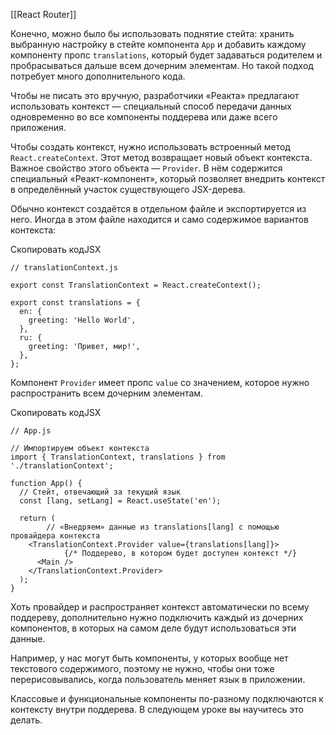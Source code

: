 [[React Router]]

Конечно, можно было бы использовать поднятие стейта: хранить выбранную настройку в стейте компонента `App` и добавить каждому компоненту пропс `translations`, который будет задаваться родителем и пробрасываться дальше всем дочерним элементам. Но такой подход потребует много дополнительного кода.

Чтобы не писать это вручную, разработчики «Реакта» предлагают использовать контекст — специальный способ передачи данных одновременно во все компоненты поддерева или даже всего приложения.

Чтобы создать контекст, нужно использовать встроенный метод `React.createContext`. Этот метод возвращает новый объект контекста. Важное свойство этого объекта — `Provider`. В нём содержится специальный «Реакт-компонент», который позволяет внедрить контекст в определённый участок существующего JSX-дерева.

Обычно контекст создаётся в отдельном файле и экспортируется из него. Иногда в этом файле находится и само содержимое вариантов контекста:

Скопировать кодJSX

```
// translationContext.js

export const TranslationContext = React.createContext();

export const translations = {
  en: {
    greeting: 'Hello World',
  },
  ru: {
    greeting: 'Привет, мир!',
  },
}; 
```

Компонент `Provider` имеет пропс `value` со значением, которое нужно распространить всем дочерним элементам.

Скопировать кодJSX

```
// App.js

// Импортируем объект контекста
import { TranslationContext, translations } from './translationContext';

function App() {
  // Стейт, отвечающий за текущий язык
  const [lang, setLang] = React.useState('en');

  return (
        // «Внедряем» данные из translations[lang] с помощью провайдера контекста
    <TranslationContext.Provider value={translations[lang]}>
            {/* Поддерево, в котором будет доступен контекст */}
      <Main />
    </TranslationContext.Provider>
  );
} 
```

Хоть провайдер и распространяет контекст автоматически по всему поддереву, дополнительно нужно подключить каждый из дочерних компонентов, в которых на самом деле будут использоваться эти данные.

Например, у нас могут быть компоненты, у которых вообще нет текстового содержимого, поэтому не нужно, чтобы они тоже перерисовывались, когда пользователь меняет язык в приложении.

Классовые и функциональные компоненты по-разному подключаются к контексту внутри поддерева. В следующем уроке вы научитесь это делать.